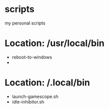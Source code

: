 # scripts
my personal scripts

# Location: /usr/local/bin
- reboot-to-windows
- 

# Location: /.local/bin
- launch-gamescope.sh
- idle-inhibitor.sh
